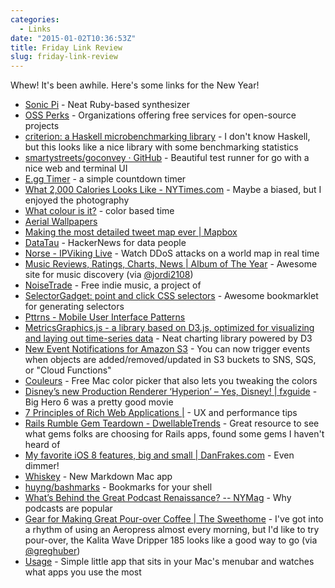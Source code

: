 ```yaml
---
categories:
  - Links
date: "2015-01-02T10:36:53Z"
title: Friday Link Review
slug: friday-link-review
---
```


Whew! It's been awhile. Here's some links for the New Year!

* [Sonic Pi](http://sonic-pi.net/) - Neat Ruby-based synthesizer
* [OSS Perks](http://ossperks.com/) - Organizations offering free services for open-source projects
* [criterion: a Haskell microbenchmarking library](http://www.serpentine.com/criterion/) - I don't know Haskell, but this looks like a nice library with some benchmarking statistics
* [smartystreets/goconvey · GitHub](https://github.com/smartystreets/goconvey) - Beautiful test runner for go with a nice web and terminal UI
* [E.gg Timer](http://e.ggtimer.com/) - a simple countdown timer
* [What 2,000 Calories Looks Like - NYTimes.com](http://www.nytimes.com/interactive/2014/12/22/upshot/what-2000-calories-looks-like.html?_r=0&abt=0002&abg=1) - Maybe a biased, but I enjoyed the photography
* [What colour is it?](http://whatcolourisit.scn9a.org/) - color based time
* [Aerial Wallpapers](http://aerialwallpapers.tumblr.com/)
* [Making the most detailed tweet map ever | Mapbox](https://www.mapbox.com/blog/twitter-map-every-tweet/)
* [DataTau](http://www.datatau.com/) - HackerNews for data people
* [Norse - IPViking Live](http://map.ipviking.com/) - Watch DDoS attacks on a world map in real time
* [Music Reviews, Ratings, Charts, News | Album of The Year](http://www.albumoftheyear.org/) - Awesome site for music discovery (via [@jordi2108](https://twitter.com/jordi2108))
* [NoiseTrade](http://www.noisetrade.com/) - Free indie music, a project of
* [SelectorGadget: point and click CSS selectors](http://selectorgadget.com/) - Awesome bookmarklet for generating selectors
* [Pttrns - Mobile User Interface Patterns](http://www.pttrns.com/)
* [MetricsGraphics.js - a library based on D3.js, optimized for visualizing and laying out time-series data](http://metricsgraphicsjs.org/) - Neat charting library powered by D3
* [New Event Notifications for Amazon S3](http://aws.amazon.com/blogs/aws/s3-event-notification/) - You can now trigger events when objects are added/removed/updated in S3 buckets to SNS, SQS, or "Cloud Functions"
* [Couleurs](http://couleursapp.com/) - Free Mac color picker that also lets you tweaking the colors
* [Disney’s new Production Renderer ‘Hyperion’ – Yes, Disney! | fxguide](http://www.fxguide.com/featured/disneys-new-production-renderer-hyperion-yes-disney/) - Big Hero 6 was a pretty good movie
* [7 Principles of Rich Web Applications |](http://rauchg.com/2014/7-principles-of-rich-web-applications/) - UX and performance tips
* [Rails Rumble Gem Teardown - DwellableTrends](https://www.dwellable.com/blog/Rails-Rumble-Gem-Teardown) - Great resource to see what gems folks are choosing for Rails apps, found some gems I haven't heard of
* [My favorite iOS 8 features, big and small | DanFrakes.com](http://danfrakes.com/2014/11/03/my-favorite-ios-8-features-big-and-small/) - Even dimmer!
* [Whiskey](http://usewhiskey.com/) - New Markdown Mac app
* [huyng/bashmarks](https://github.com/huyng/bashmarks) - Bookmarks for your shell
* [What’s Behind the Great Podcast Renaissance? -- NYMag](http://nymag.com/daily/intelligencer/2014/10/whats-behind-the-great-podcast-renaissance.html) - Why podcasts are popular
* [Gear for Making Great Pour-over Coffee | The Sweethome](http://thesweethome.com/reviews/gear-for-making-great-coffee/) - I've got into a rhythm of using an Aeropress almost every morning, but I'd like to try pour-over, the Kalita Wave Dripper 185 looks like a good way to go (via [@greghuber](https://twitter.com/greghuber))
* [Usage](http://www.mediaatelier.com/Usage/) - Simple little app that sits in your Mac's menubar and watches what apps you use the most
